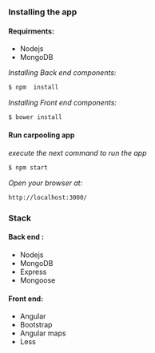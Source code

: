 ### Installing the app

#### Requirments:
 - Nodejs
 - MongoDB

*Installing Back end components:*
```sh
$ npm  install
```
 
*Installing Front end components:*
```sh
$ bower install
```
#### Run carpooling app

*execute the next command to run the app*
```sh
$ npm start
```

*Open your browser at:*
```sh
http://localhost:3000/
```

### Stack

#### Back end :
 - Nodejs
 - MongoDB
 - Express
 - Mongoose
 

#### Front end:
 - Angular
 - Bootstrap
 - Angular maps
 - Less
